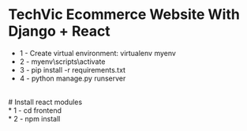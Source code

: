 # TechVic Ecommerce Website With Django + React <br>


* 1 - Create virtual environment: virtualenv myenv<br>
* 2 - myenv\scripts\activate<br>
* 3 - pip install -r requirements.txt<br>
* 4 - python manage.py runserver<br>
<br>
# Install react modules<br>
* 1 - cd frontend<br>
* 2 - npm install<br>
